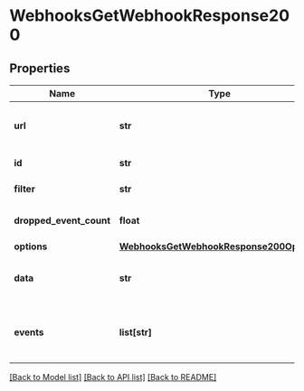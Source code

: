# WebhooksGetWebhookResponse200

## Properties
Name | Type | Description | Notes
------------ | ------------- | ------------- | -------------
**url** | **str** | URL to which notifications are sent | [optional] 
**id** | **str** | ID of webhook | [optional] 
**filter** | **str** | Context for webhook | [optional] 
**dropped_event_count** | **float** | Number of dropped events | [optional] 
**options** | [**WebhooksGetWebhookResponse200Options**](WebhooksGetWebhookResponse200Options.md) |  | [optional] 
**data** | **str** | Data returned from webhook | [optional] 
**events** | **list[str]** | Array of events to which webhook is registered | [optional] 

[[Back to Model list]](../README.md#documentation-for-models) [[Back to API list]](../README.md#documentation-for-api-endpoints) [[Back to README]](../README.md)


